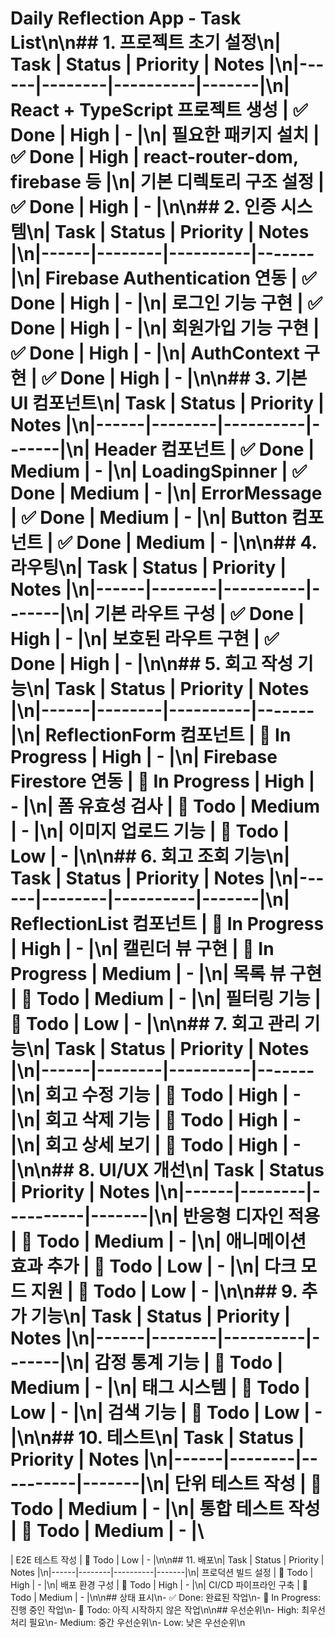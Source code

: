 # Daily Reflection App - Task List\n\n## 1. 프로젝트 초기 설정\n| Task | Status | Priority | Notes |\n|------|--------|----------|-------|\n| React + TypeScript 프로젝트 생성 | ✅ Done | High | - |\n| 필요한 패키지 설치 | ✅ Done | High | react-router-dom, firebase 등 |\n| 기본 디렉토리 구조 설정 | ✅ Done | High | - |\n\n## 2. 인증 시스템\n| Task | Status | Priority | Notes |\n|------|--------|----------|-------|\n| Firebase Authentication 연동 | ✅ Done | High | - |\n| 로그인 기능 구현 | ✅ Done | High | - |\n| 회원가입 기능 구현 | ✅ Done | High | - |\n| AuthContext 구현 | ✅ Done | High | - |\n\n## 3. 기본 UI 컴포넌트\n| Task | Status | Priority | Notes |\n|------|--------|----------|-------|\n| Header 컴포넌트 | ✅ Done | Medium | - |\n| LoadingSpinner | ✅ Done | Medium | - |\n| ErrorMessage | ✅ Done | Medium | - |\n| Button 컴포넌트 | ✅ Done | Medium | - |\n\n## 4. 라우팅\n| Task | Status | Priority | Notes |\n|------|--------|----------|-------|\n| 기본 라우트 구성 | ✅ Done | High | - |\n| 보호된 라우트 구현 | ✅ Done | High | - |\n\n## 5. 회고 작성 기능\n| Task | Status | Priority | Notes |\n|------|--------|----------|-------|\n| ReflectionForm 컴포넌트 | 🚧 In Progress | High | - |\n| Firebase Firestore 연동 | 🚧 In Progress | High | - |\n| 폼 유효성 검사 | 📝 Todo | Medium | - |\n| 이미지 업로드 기능 | 📝 Todo | Low | - |\n\n## 6. 회고 조회 기능\n| Task | Status | Priority | Notes |\n|------|--------|----------|-------|\n| ReflectionList 컴포넌트 | 🚧 In Progress | High | - |\n| 캘린더 뷰 구현 | 🚧 In Progress | Medium | - |\n| 목록 뷰 구현 | 📝 Todo | Medium | - |\n| 필터링 기능 | 📝 Todo | Low | - |\n\n## 7. 회고 관리 기능\n| Task | Status | Priority | Notes |\n|------|--------|----------|-------|\n| 회고 수정 기능 | 📝 Todo | High | - |\n| 회고 삭제 기능 | 📝 Todo | High | - |\n| 회고 상세 보기 | 📝 Todo | High | - |\n\n## 8. UI/UX 개선\n| Task | Status | Priority | Notes |\n|------|--------|----------|-------|\n| 반응형 디자인 적용 | 📝 Todo | Medium | - |\n| 애니메이션 효과 추가 | 📝 Todo | Low | - |\n| 다크 모드 지원 | 📝 Todo | Low | - |\n\n## 9. 추가 기능\n| Task | Status | Priority | Notes |\n|------|--------|----------|-------|\n| 감정 통계 기능 | 📝 Todo | Medium | - |\n| 태그 시스템 | 📝 Todo | Low | - |\n| 검색 기능 | 📝 Todo | Low | - |\n\n## 10. 테스트\n| Task | Status | Priority | Notes |\n|------|--------|----------|-------|\n| 단위 테스트 작성 | 📝 Todo | Medium | - |\n| 통합 테스트 작성 | 📝 Todo | Medium | - |\
| E2E 테스트 작성 | 📝 Todo | Low | - |\n\n## 11. 배포\n| Task | Status | Priority | Notes |\n|------|--------|----------|-------|\n| 프로덕션 빌드 설정 | 📝 Todo | High | - |\n| 배포 환경 구성 | 📝 Todo | High | - |\n| CI/CD 파이프라인 구축 | 📝 Todo | Medium | - |\n\n## 상태 표시\n- ✅ Done: 완료된 작업\n- 🚧 In Progress: 진행 중인 작업\n- 📝 Todo: 아직 시작하지 않은 작업\n\n## 우선순위\n- High: 최우선 처리 필요\n- Medium: 중간 우선순위\n- Low: 낮은 우선순위\n